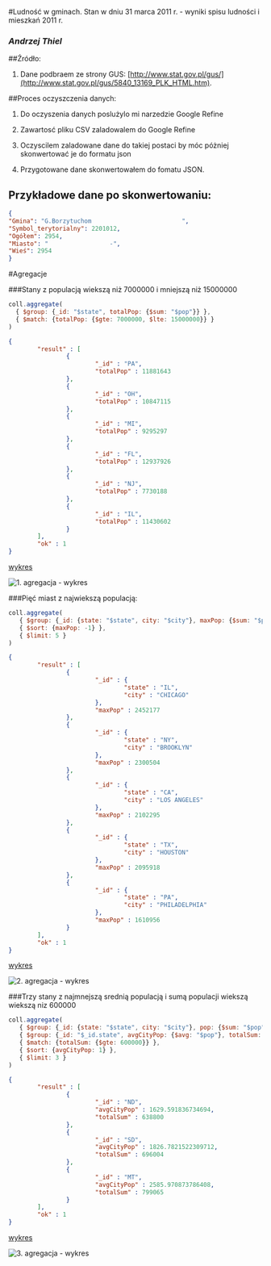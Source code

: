#Ludność w gminach. Stan w dniu 31 marca 2011 r. - wyniki spisu ludności i mieszkań 2011 r.

### *Andrzej Thiel*

##Źródło:
  
1) Dane podbraem ze strony GUS: [http://www.stat.gov.pl/gus/](http://www.stat.gov.pl/gus/5840_13169_PLK_HTML.htm). 

##Proces oczyszczenia danych:

1) Do oczyszenia danych poslużylo mi narzedzie Google Refine

2) Zawartosć pliku CSV zaladowalem do Google Refine

3) Oczyscilem zaladowane dane do takiej postaci by móc póżniej skonwertować je do formatu json

4) Przygotowane dane skonwertowałem do fomatu JSON.

## Przykładowe dane po skonwertowaniu:

```json
{
"Gmina": "G.Borzytuchom                         ",
"Symbol_terytorialny": 2201012,
"Ogółem": 2954,
"Miasto": "                 -",
"Wieś": 2954
}
```

#Agregacje

###Stany z populacją wiekszą niż 7000000 i mniejszą niż 15000000

```js
coll.aggregate(
  { $group: {_id: "$state", totalPop: {$sum: "$pop"}} },
  { $match: {totalPop: {$gte: 7000000, $lte: 15000000}} }
)
```

```json
{
        "result" : [
                {
                        "_id" : "PA",
                        "totalPop" : 11881643
                },
                {
                        "_id" : "OH",
                        "totalPop" : 10847115
                },
                {
                        "_id" : "MI",
                        "totalPop" : 9295297
                },
                {
                        "_id" : "FL",
                        "totalPop" : 12937926
                },
                {
                        "_id" : "NJ",
                        "totalPop" : 7730188
                },
                {
                        "_id" : "IL",
                        "totalPop" : 11430602
                }
        ],
        "ok" : 1
}
```

[wykres](http://chart.googleapis.com/chart?chxr=0,0,15000000&chxt=x&chbh=a&chs=540x220&cht=bhg&chco=4D89F9,A2C180,3D7930,FF9900,BBCCED,7777CC&chds=-5,15000000,0,15000000,0,15000000,0,15000000,0,15000000,0,15000000&chd=t:11881643|10847115|9295297|12937926|7730188|11430602&chdl=PA|OH|MI|FL|NJ|IL&chtt=Stany+z+populacja+wieksza+niz+7000000+i+mniejsza+niz+15000000)
   
![1. agregacja - wykres](https://raw.github.com/andrzejthiel/data-refine/master/images/wykres1.png)


###Pięć miast z najwiekszą populacją:

```js
coll.aggregate(
   { $group: {_id: {state: "$state", city: "$city"}, maxPop: {$sum: "$pop"}} },
   { $sort: {maxPop: -1} },
   { $limit: 5 }
)
```

```json
{
        "result" : [
                {
                        "_id" : {
                                "state" : "IL",
                                "city" : "CHICAGO"
                        },
                        "maxPop" : 2452177
                },
                {
                        "_id" : {
                                "state" : "NY",
                                "city" : "BROOKLYN"
                        },
                        "maxPop" : 2300504
                },
                {
                        "_id" : {
                                "state" : "CA",
                                "city" : "LOS ANGELES"
                        },
                        "maxPop" : 2102295
                },
                {
                        "_id" : {
                                "state" : "TX",
                                "city" : "HOUSTON"
                        },
                        "maxPop" : 2095918
                },
                {
                        "_id" : {
                                "state" : "PA",
                                "city" : "PHILADELPHIA"
                        },
                        "maxPop" : 1610956
                }
        ],
        "ok" : 1
}
```
[wykres](http://chart.googleapis.com/chart?chxr=0,0,2600000&chxt=y&chbh=a&chs=400x325&cht=bvg&chco=A2C180|3D7930|FF9900|BBCCED|7777CC&chdl=IL%CHICAGO|NY%BROOKLYN|CA%LOS%ANGELES|TX%HOUSTON|PA%PHILADELPHIA&chds=0,2500000&chd=t:2452177,2300504,2102295,2095918,1610956|50,60,100,40,20,40,30&chtt=Pięć+miast+z+największą+populacją)
   
![2. agregacja - wykres](https://raw.github.com/andrzejthiel/data-refine/master/images/wykres2png)

###Trzy stany z najmnejszą srednią populacją i sumą populacji wiekszą wiekszą niz 600000

```js
coll.aggregate(
   { $group: {_id: {state: "$state", city: "$city"}, pop: {$sum: "$pop"}} },
   { $group: {_id: "$_id.state", avgCityPop: {$avg: "$pop"}, totalSum: {$sum: "$pop"}} },
   { $match: {totalSum: {$gte: 600000}} },
   { $sort: {avgCityPop: 1} },
   { $limit: 3 }
)
```

```json
{
        "result" : [
                {
                        "_id" : "ND",
                        "avgCityPop" : 1629.591836734694,
                        "totalSum" : 638800
                },
                {
                        "_id" : "SD",
                        "avgCityPop" : 1826.7821522309712,
                        "totalSum" : 696004
                },
                {
                        "_id" : "MT",
                        "avgCityPop" : 2585.970873786408,
                        "totalSum" : 799065
                }
        ],
        "ok" : 1
}
```
[wykres](http://chart.apis.google.com/chart?chs=600x200&cht=p&chd=t:1629.591836734694,1826.7821522309712,2585.970873786408&chl=ND%201629.591836734694|SD%201826.7821522309712|MT%202585.970873786408&chtt=Trzy+stany+z+najmnejsza+srednia+populacja+i+sumą+populacji+wiekszą+wieksza+niz+600000)

![3. agregacja - wykres](https://raw.github.com/andrzejthiel/data-refine/master/images/wykres1.png)

